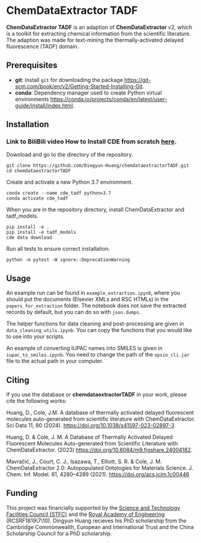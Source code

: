 ChemDataExtractor TADF
==================================

__ChemDataExtractor TADF__ is an adaption of __ChemDataExtractor__ v2, which is a toolkit for extracting chemical information from the scientific literature. The adaption was made for text-mining the thermally-activated delayed fluorescence (TADF) domain.

Prerequisites
------------

- __git__: Install `git` for downloading the package https://git-scm.com/book/en/v2/Getting-Started-Installing-Git.
- __conda__: Dependency manager used to create Python virtual environments https://conda.io/projects/conda/en/latest/user-guide/install/index.html.

Installation
------------

### Link to BiliBili video How to Install CDE from scratch [here](https://www.bilibili.com/video/BV18TV8eoEuK/?share_source=copy_web&vd_source=f28b2a599b5466304d1f1ed147937fe8).

Download and go to the directory of the repository.
```
git clone https://github.com/Dingyun-Huang/chemdataextractorTADF.git
cd chemdataextractorTADF
```

Create and activate a new Python 3.7 environment.
```
conda create --name cde_tadf python=3.7
conda activate cde_tadf
```

When you are in the repository directory, install ChemDataExtractor and tadf_models.
```
pip install -e .
pip install -e tadf_models
cde data download
```

Run all tests to ensure correct installation.
```
python -m pytest -W ignore::DeprecationWarning
```

Usage
------------

An example run can be found in `example_extraction.ipynb`, where you should put the documents (Elsevier XMLs and RSC HTMLs) in the `papers_for_extraction` folder.
The notebook does not save the extracted records by default, but you can do so with `json.dumps`.

The helper functions for data cleaning and post-processing are given in `data_cleaning_utils.ipynb`. You can copy the functions that you would like to use into your scripts.

An example of converting IUPAC names into SMILES is given in `iupac_to_smiles.ipynb`. You need to change the path of the `opsin_cli.jar` file to the actual path in your computer.

Citing
------------

If you use the database or **chemdataextractorTADF** in your work, please cite the following works:

Huang, D., Cole, J.M. A database of thermally activated delayed fluorescent molecules auto-generated from scientific literature with ChemDataExtractor. Sci Data 11, 80 (2024). https://doi.org/10.1038/s41597-023-02897-3

Huang, D. & Cole, J. M. A Database of Thermally Activated Delayed Fluorescent Molecules Auto-generated from Scientific Literature with ChemDataExtractor. (2023) https://doi.org/10.6084/m9.figshare.24004182.

Mavračić, J., Court, C. J., Isazawa, T., Elliott, S. R. & Cole, J. M. ChemDataExtractor 2.0: Autopopulated Ontologies for Materials Science. J. Chem. Inf. Model. 61, 4280–4289 (2021). https://doi.org/acs.jcim.1c00446

Funding
------------

This project was financially supported by the [Science and Technology Facilities Council (STFC)](https://stfc.ukri.org/) and the [Royal Academy of Engineering](https://www.raeng.org.uk/) (RCSRF1819\7\10). Dingyun Huang recieves his PhD scholarship from the Cambridge Commonwealth, European and International Trust and the China Scholarship Council for a PhD scholarship.

